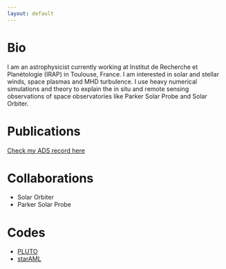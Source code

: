 ```yaml
---
layout: default
---
```


# Bio

I am an astrophysicist currently working at Institut de Recherche et Planétologie (IRAP) in Toulouse, France. I am interested in solar and stellar winds, space plasmas and MHD turbulence. I use heavy numerical simulations and theory to explain the in situ and remote sensing observations of space observatories like Parker Solar Probe and Solar Orbiter.

# Publications

[Check my ADS record here](https://ui.adsabs.harvard.edu/search/q=author%3A%22%5ER%C3%A9ville%2C%20V%22&sort=date%20desc%2C%20bibcode%20desc&p_=0)

# Collaborations

* Solar Orbiter
* Parker Solar Probe

# Codes

* [PLUTO](http://plutocode.ph.unito.it/)
* [starAML](https://github.com/vreville/starAML)

